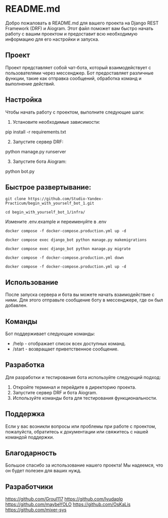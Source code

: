 # README.md

Добро пожаловать в README.md для вашего проекта на Django REST Framework (DRF) и Aiogram. Этот файл поможет вам быстро начать работу с вашим проектом и предоставит всю необходимую информацию для его настройки и запуска.

## Проект

Проект представляет собой чат-бота, который взаимодействует с пользователями через мессенджер. Бот предоставляет различные функции, такие как отправка сообщений, обработка команд и выполнение действий.

## Настройка

Чтобы начать работу с проектом, выполните следующие шаги:

1. Установите необходимые зависимости:

pip install -r requirements.txt


2. Запустите сервер DRF:

python manage.py runserver


3. Запустите бота Aiogram:

python bot.py

## Быстрое развертывание:

```
git clone https://github.com/Studio-Yandex-Practicum/begin_with_yourself_bot_1.git

cd begin_with_yourself_bot_1/infra/
```
Измените .env.example и переименуйте в .env
```
docker compose -f docker-compose.production.yml up -d

docker compose exec django_bot python manage.py makemigrations

docker compose exec django_bot python manage.py migrate

docker compose -f docker-compose.production.yml down

docker compose -f docker-compose.production.yml up -d

```

## Использование

После запуска сервера и бота вы можете начать взаимодействие с ними. Для этого отправьте сообщение боту в мессенджере, где он был добавлен.

## Команды

Бот поддерживает следующие команды:

- /help - отображает список всех доступных команд.
- /start - возвращает приветственное сообщение.

## Разработка

Для разработки и тестирования бота используйте следующий подход:

1. Откройте терминал и перейдите в директорию проекта.
2. Запустите сервер DRF и бота Aiogram.
3. Используйте команды бота для тестирования функциональности.

## Поддержка

Если у вас возникли вопросы или проблемы при работе с проектом, пожалуйста, обратитесь к документации или свяжитесь с нашей командой поддержки.

## Благодарность

Большое спасибо за использование нашего проекта! Мы надеемся, что он будет полезен для ваших нужд.

## Разработчики
https://github.com/Groul117
https://github.com/lyudaplp
https://github.com/maybeYOLO
https://github.com/OsKaLis
https://github.com/mixer-sys
